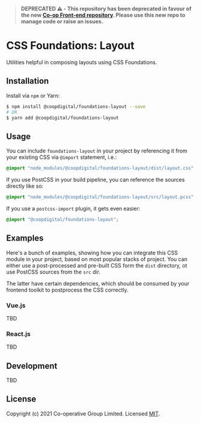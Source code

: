 > **DEPRECATED ⚠️ - This repository has been deprecated in favour of the new [Co-op Front-end repository](https://github.com/coopdigital/coop-frontend). Please use this new repo to manage code or raise an issues.**

# CSS Foundations: Layout
Utilities helpful in composing layouts using CSS Foundations.

## Installation
Install via `npm` or Yarn:
```bash
$ npm install @coopdigital/foundations-layout --save
# OR
$ yarn add @coopdigital/foundations-layout
```

## Usage
You can include `foundations-layout` in your project by referencing it from your existing CSS via `@import` statement, i.e.:
```css
@import "node_modules/@coopdigital/foundations-layout/dist/layout.css";
```

If you use PostCSS in your build pipeline, you can reference the sources directly like so:
```css
@import "node_modules/@coopdigital/foundations-layout/src/layout.pcss";
```

If you use a `postcss-import` plugin, it gets even easier:
```css
@import "@coopdigital/foundations-layout";
```

## Examples
Here's a bunch of examples, showing how you can integrate this CSS module in your project, based on most popular stacks of project. You can either use a post-processed and pre-built CSS form the `dist` directory, ot use PostCSS sources from the `src` dir.

The latter have certain dependencies, which should be consumed by your frontend toolkit to postprocess the CSS correctly.

### Vue.js
TBD

### React.js
TBD

## Development
TBD


## License
Copyright (c) 2021 Co-operative Group Limited.
Licensed [MIT](https://github.com/coopdigital/coop-frontend/blob/master/LICENSE).

